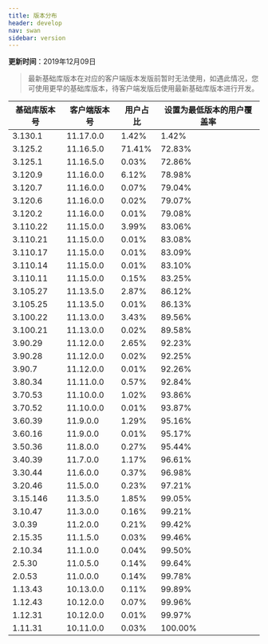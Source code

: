 ```yaml
---
title: 版本分布
header: develop
nav: swan
sidebar: version
---
```

**更新时间**：2019年12月09日

> 最新基础库版本在对应的客户端版本发版前暂时无法使用，如遇此情况，您可使用更早的基础库版本，待客户端发版后使用最新基础库版本进行开发。
 
|基础库版本号|客户端版本号|用户占比|设置为最低版本的用户覆盖率|
|---|---|---|---|
|3.130.1|11.17.0.0|1.42%|1.42%|
|3.125.2|11.16.5.0|71.41%|72.83%|
|3.125.1|11.16.5.0|0.03%|72.86%|
|3.120.9|11.16.0.0|6.12%|78.98%|
|3.120.7|11.16.0.0|0.07%|79.04%|
|3.120.6|11.16.0.0|0.02%|79.07%|
|3.120.2|11.16.0.0|0.01%|79.08%|
|3.110.22|11.15.0.0|3.99%|83.06%|
|3.110.21|11.15.0.0|0.01%|83.08%|
|3.110.17|11.15.0.0|0.01%|83.09%|
|3.110.14|11.15.0.0|0.01%|83.10%|
|3.110.11|11.15.0.0|0.15%|83.25%|
|3.105.27|11.13.5.0|2.87%|86.12%|
|3.105.25|11.13.5.0|0.01%|86.13%|
|3.100.22|11.13.0.0|3.43%|89.56%|
|3.100.21|11.13.0.0|0.02%|89.58%|
|3.90.29|11.12.0.0|2.65%|92.23%|
|3.90.28|11.12.0.0|0.02%|92.25%|
|3.90.7|11.12.0.0|0.01%|92.26%|
|3.80.34|11.11.0.0|0.57%|92.84%|
|3.70.53|11.10.0.0|1.02%|93.86%|
|3.70.52|11.10.0.0|0.01%|93.87%|
|3.60.39|11.9.0.0|1.29%|95.16%|
|3.60.16|11.9.0.0|0.01%|95.17%|
|3.50.36|11.8.0.0|0.27%|95.44%|
|3.40.39|11.7.0.0|1.17%|96.61%|
|3.30.44|11.6.0.0|0.37%|96.98%|
|3.20.46|11.5.0.0|0.23%|97.21%|
|3.15.146|11.3.5.0|1.85%|99.05%|
|3.10.47|11.3.0.0|0.16%|99.21%|
|3.0.39|11.2.0.0|0.21%|99.42%|
|2.15.35|11.1.5.0|0.03%|99.46%|
|2.10.34|11.1.0.0|0.04%|99.50%|
|2.5.30|11.0.5.0|0.14%|99.64%|
|2.0.53|11.0.0.0|0.14%|99.78%|
|1.13.43|10.13.0.0|0.11%|99.89%|
|1.12.43|10.12.0.0|0.07%|99.96%|
|1.12.31|10.12.0.0|0.01%|99.97%|
|1.11.31|10.11.0.0|0.03%|100.00%|